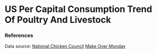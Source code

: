 # US Per Capital Consumption Trend Of Poultry And Livestock

### References
Data source: [National Chicken Council](http://www.nationalchickencouncil.org/about-the-industry/statistics/per-capita-consumption-of-poultry-and-livestock-1965-to-estimated-2012-in-pounds/)
[Make Over Monday](https://data.world/makeovermonday/2018-w-1-u-s-per-capita-consumption-of-poultry-livestock)
